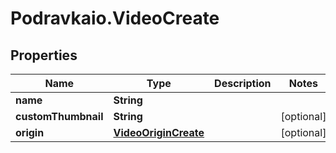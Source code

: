 # Podravkaio.VideoCreate

## Properties
Name | Type | Description | Notes
------------ | ------------- | ------------- | -------------
**name** | **String** |  | 
**customThumbnail** | **String** |  | [optional] 
**origin** | [**VideoOriginCreate**](VideoOriginCreate.md) |  | [optional] 


